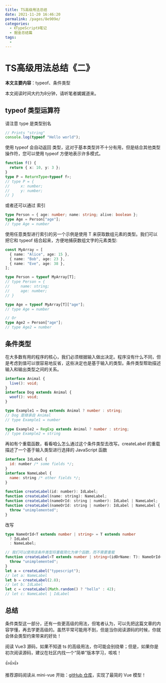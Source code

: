 ```yaml
---
title: TS高级用法总结
date: 2021-11-20 16:46:20
permalink: /pages/8e909e/
categories:
  - 《TypeScript》笔记
  - 掘金总结篇
tags:
  - 
---
```


# TS高级用法总结《二》

**本文主要内容**：typeof、条件类型

本文阅读时间大约为8分钟，请听笔者娓娓道来。

## typeof 类型运算符

请注意 type 是类型别名

```ts
// Prints "string"
console.log(typeof "Hello world");
```

使用 typeof 会自动返回 类型，这对于基本类型并不十分有用，但是结合其他类型操作符，您可以使用 typeof 方便地表示许多模式。

```ts
function f() {
  return { x: 10, y: 3 };
}
type P = ReturnType<typeof f>;
// type P = {
//     x: number;
//     y: number;
// }
```

或者还可以通过 索引

```ts
type Person = { age: number; name: string; alive: boolean };
type Age = Person["age"];
// type Age = number
```

使用任意类型进行索引的另一个示例是使用 T 来获取数组元素的类型。我们可以把它和 typeof 结合起来，方便地捕获数组文字的元素类型:

```ts
const MyArray = [
  { name: "Alice", age: 15 },
  { name: "Bob", age: 23 },
  { name: "Eve", age: 38 },
];

type Person = typeof MyArray[T];    
// type Person = {
//     name: string;
//     age: number;
// }

type Age = typeof MyArray[T]["age"]; 
// type Age = number

// Or
type Age2 = Person["age"];
// type Age2 = number
```

## 条件类型

在大多数有用的程序的核心，我们必须根据输入做出决定。程序没有什么不同，但是考虑到值可以很容易地反省，这些决定也是基于输入的类型。条件类型帮助描述输入和输出类型之间的关系。

```ts
interface Animal {
  live(): void;
}
interface Dog extends Animal {
  woof(): void;
}

type Example1 = Dog extends Animal ? number : string;
// Dog 是继承自 Animal 
// type Example1 = number
 
type Example2 = RegExp extends Animal ? number : string;
// type Example2 = string
```

再如有个重载函数，看看咱么怎么通过这个条件类型去改写。createLabel 的重载描述了一个基于输入类型进行选择的 JavaScript 函数

```js
interface IdLabel {
  id: number /* some fields */;
}
interface NameLabel {
  name: string /* other fields */;
}
 
function createLabel(id: number): IdLabel;
function createLabel(name: string): NameLabel;
function createLabel(nameOrId: string | number): IdLabel | NameLabel;
function createLabel(nameOrId: string | number): IdLabel | NameLabel {
  throw "unimplemented";
}
```
改写

```ts
type NameOrId<T extends number | string> = T extends number
  ? IdLabel
  : NameLabel;

// 我们可以使用该条件类型将重载简化为单个函数，而不需要重载
function createLabel<T extends number | string>(idOrName: T): NameOrId<T> {
  throw "unimplemented";
}
let a = createLabel("typescript");
// let a: NameLabel
let b = createLabel(2.8);
// let b: IdLabel
let c = createLabel(Math.random() ? "hello" : 42);
// let c: NameLabel | IdLabel
```

## 总结

条件类型这一部分，还有一些更高级的用法，但笔者认为，可以先把这篇文章的内容学懂，再去学更高级的。虽然平常可能用不到，但是当你阅读源码的时候，你就会体会类型约束带来的好处！

阅读 Vue3 源码，如果不知道 ts 的高级用法，你可能会别绕晕；但是，如果你是初次阅读源码，建议在社区内找一个“简单”版本学习，咳咳！

👍👍👍

推荐源码阅读从 mini-vue 开始：[gitHub 仓库](https://github.com/cuixiaorui/mini-vue)，实现了最简的 Vue 模型！